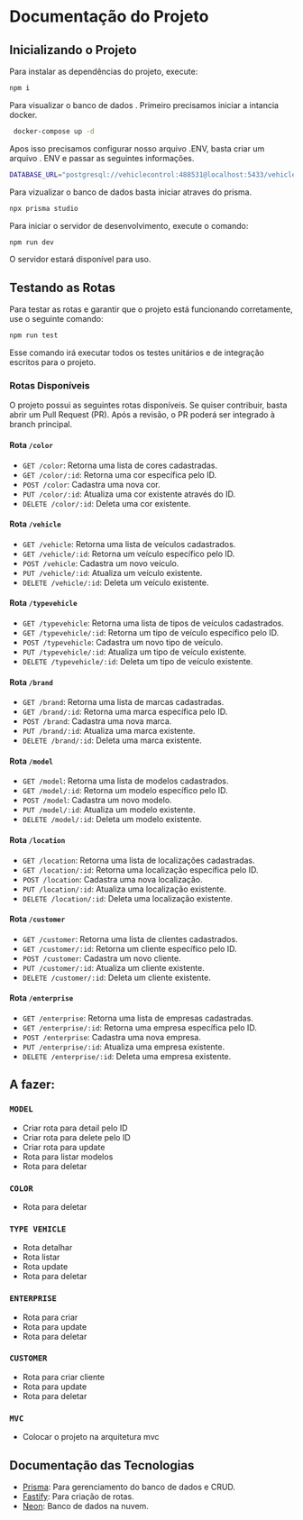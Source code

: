 
# Documentação do Projeto

## Inicializando o Projeto

Para instalar as dependências do projeto, execute:

```bash
npm i
```

Para visualizar o banco de dados .
Primeiro precisamos iniciar a intancia docker.

```bash
 docker-compose up -d
```

Apos isso precisamos configurar nosso arquivo .ENV, basta criar um arquivo . ENV e passar as seguintes informações.
```bash
DATABASE_URL="postgresql://vehiclecontrol:488531@localhost:5433/vehiclecontrol"
```
Para vizualizar o banco de dados basta iniciar atraves do prisma.

```bash
npx prisma studio
```

Para iniciar o servidor de desenvolvimento, execute o comando:

```bash
npm run dev
```

O servidor estará disponível para uso.

## Testando as Rotas

Para testar as rotas e garantir que o projeto está funcionando corretamente, use o seguinte comando:

```bash
npm run test
```

Esse comando irá executar todos os testes unitários e de integração escritos para o projeto.

### Rotas Disponíveis

O projeto possui as seguintes rotas disponíveis. Se quiser contribuir, basta abrir um Pull Request (PR). Após a revisão, o PR poderá ser integrado à branch principal.

#### Rota `/color`
- `GET /color`: Retorna uma lista de cores cadastradas.
- `GET /color/:id`: Retorna uma cor específica pelo ID.
- `POST /color`: Cadastra uma nova cor.
- `PUT /color/:id`: Atualiza uma cor existente através do ID.
- `DELETE /color/:id`: Deleta uma cor existente.

#### Rota `/vehicle`
- `GET /vehicle`: Retorna uma lista de veículos cadastrados.
- `GET /vehicle/:id`: Retorna um veículo específico pelo ID.
- `POST /vehicle`: Cadastra um novo veículo.
- `PUT /vehicle/:id`: Atualiza um veículo existente.
- `DELETE /vehicle/:id`: Deleta um veículo existente.

#### Rota `/typevehicle`
- `GET /typevehicle`: Retorna uma lista de tipos de veículos cadastrados.
- `GET /typevehicle/:id`: Retorna um tipo de veículo específico pelo ID.
- `POST /typevehicle`: Cadastra um novo tipo de veículo.
- `PUT /typevehicle/:id`: Atualiza um tipo de veículo existente.
- `DELETE /typevehicle/:id`: Deleta um tipo de veículo existente.

#### Rota `/brand`
- `GET /brand`: Retorna uma lista de marcas cadastradas.
- `GET /brand/:id`: Retorna uma marca específica pelo ID.
- `POST /brand`: Cadastra uma nova marca.
- `PUT /brand/:id`: Atualiza uma marca existente.
- `DELETE /brand/:id`: Deleta uma marca existente.

#### Rota `/model`
- `GET /model`: Retorna uma lista de modelos cadastrados.
- `GET /model/:id`: Retorna um modelo específico pelo ID.
- `POST /model`: Cadastra um novo modelo.
- `PUT /model/:id`: Atualiza um modelo existente.
- `DELETE /model/:id`: Deleta um modelo existente.

#### Rota `/location`
- `GET /location`: Retorna uma lista de localizações cadastradas.
- `GET /location/:id`: Retorna uma localização específica pelo ID.
- `POST /location`: Cadastra uma nova localização.
- `PUT /location/:id`: Atualiza uma localização existente.
- `DELETE /location/:id`: Deleta uma localização existente.

#### Rota `/customer`
- `GET /customer`: Retorna uma lista de clientes cadastrados.
- `GET /customer/:id`: Retorna um cliente específico pelo ID.
- `POST /customer`: Cadastra um novo cliente.
- `PUT /customer/:id`: Atualiza um cliente existente.
- `DELETE /customer/:id`: Deleta um cliente existente.

#### Rota `/enterprise`
- `GET /enterprise`: Retorna uma lista de empresas cadastradas.
- `GET /enterprise/:id`: Retorna uma empresa específica pelo ID.
- `POST /enterprise`: Cadastra uma nova empresa.
- `PUT /enterprise/:id`: Atualiza uma empresa existente.
- `DELETE /enterprise/:id`: Deleta uma empresa existente.

## A fazer:

### `MODEL`
- Criar rota para detail pelo ID
- Criar rota para delete pelo ID
- Criar rota para update
- Rota para listar modelos
- Rota para deletar

### `COLOR`
- Rota para deletar


### `TYPE VEHICLE`
- Rota detalhar
- Rota listar
- Rota update
- Rota para deletar


### `ENTERPRISE`
- Rota para criar 
- Rota para update
- Rota para deletar

### `CUSTOMER`
- Rota para criar cliente
- Rota para update
- Rota para deletar

### `MVC`
- Colocar o projeto na arquitetura mvc

## Documentação das Tecnologias

- [Prisma](https://www.prisma.io/docs/getting-started): Para gerenciamento do banco de dados e CRUD.
- [Fastify](https://fastify.dev/docs/latest/Guides/Getting-Started/): Para criação de rotas.
- [Neon](https://console.neon.tech/): Banco de dados na nuvem.

```

